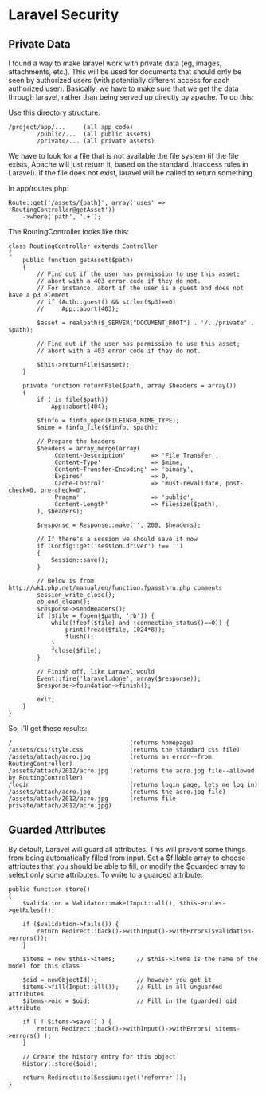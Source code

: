 Laravel Security
========================


Private Data
-------------

I found a way to make laravel work with private data (eg, images, attachments, etc.). This will be used for documents that should only be seen by authorized users (with potentially different access for each authorized user). Basically, we have to make sure that we get the data through laravel, rather than being served up directly by apache. To do this:

Use this directory structure:

    /project/app/...     (all app code)
            /public/...  (all public assets)
            /private/... (all private assets)
    
We have to look for a file that is not available the file system (if the file exists, Apache will just return it, based on the standard .htaccess rules in Laravel). If the file does not exist, laravel will be called to return something.

In app/routes.php:

    Route::get('/assets/{path}', array('uses' => 'RoutingController@getAsset'))
        ->where('path', '.+');


The RoutingController looks like this:

    class RoutingController extends Controller
    {
        public function getAsset($path)
        {
            // Find out if the user has permission to use this asset;
            // abort with a 403 error code if they do not.
            // For instance, abort if the user is a guest and does not have a p3 element
            // if (Auth::guest() && strlen($p3)==0)
            //     App::abort(403);

            $asset = realpath($_SERVER["DOCUMENT_ROOT"] . '/../private' . $path);

            // Find out if the user has permission to use this asset;
            // abort with a 403 error code if they do not.
    
            $this->returnFile($asset);
        }
    
        private function returnFile($path, array $headers = array())
        {
            if (!is_file($path))
                App::abort(404);

            $finfo = finfo_open(FILEINFO_MIME_TYPE); 
            $mime = finfo_file($finfo, $path);

            // Prepare the headers
            $headers = array_merge(array(
                'Content-Description'       => 'File Transfer',
                'Content-Type'              => $mime,
                'Content-Transfer-Encoding' => 'binary',
                'Expires'                   => 0,
                'Cache-Control'             => 'must-revalidate, post-check=0, pre-check=0',
                'Pragma'                    => 'public',
                'Content-Length'            => filesize($path),
            ), $headers);

            $response = Response::make('', 200, $headers);

            // If there's a session we should save it now
            if (Config::get('session.driver') !== '')
            {
                Session::save();
            }

            // Below is from http://uk1.php.net/manual/en/function.fpassthru.php comments
            session_write_close();
            ob_end_clean();
            $response->sendHeaders();
            if ($file = fopen($path, 'rb')) {
                while(!feof($file) and (connection_status()==0)) {
                    print(fread($file, 1024*8));
                    flush();
                }
                fclose($file);
            }

            // Finish off, like Laravel would
            Event::fire('laravel.done', array($response));
            $response->foundation->finish();

            exit;
        }
    }

So, I'll get these results:

    /                                 (returns homepage)
    /assets/css/style.css             (returns the standard css file)
    /assets/attach/acro.jpg           (returns an error--from RoutingController)
    /assets/attach/2012/acro.jpg      (returns the acro.jpg file--allowed by RoutingController)
    /login                            (returns login page, lets me log in)
    /assets/attach/acro.jpg           (returns the acro.jpg file)
    /assets/attach/2012/acro.jpg      (returns file private/attach/2012/acro.jpg)



Guarded Attributes
----------------------
By default, Laravel will guard all attributes. This will prevent some things from being automatically filled from input. Set a $fillable array to choose attributes that you should be able to fill, or modify the $guarded array to select only some attributes. To write to a guarded attribute:

    public function store()
    {
        $validation = Validator::make(Input::all(), $this->rules->getRules());

        if ($validation->fails()) {
            return Redirect::back()->withInput()->withErrors($validation->errors());
        }

        $items = new $this->items;      // $this->items is the name of the model for this class

        $oid = newObjectId();           // however you get it
        $items->fill(Input::all());     // Fill in all unguarded attributes
        $items->oid = $oid;             // Fill in the (guarded) oid attribute

        if ( ! $items->save() ) {
            return Redirect::back()->withInput()->withErrors( $items->errors() );
        }

        // Create the history entry for this object
        History::store($oid);

        return Redirect::to(Session::get('referrer'));
    }
